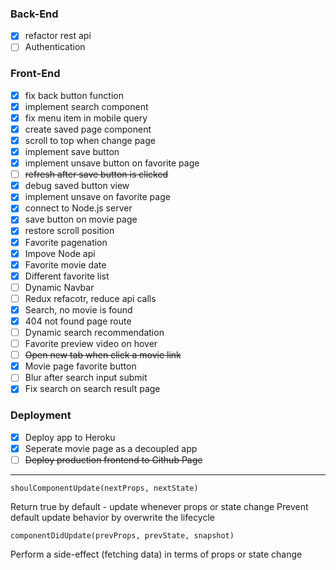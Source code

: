 ### Back-End

- [x] refactor rest api
- [ ] Authentication

### Front-End

- [x] fix back button function
- [x] implement search component
- [x] fix menu item in mobile query
- [x] create saved page component
- [x] scroll to top when change page
- [x] implement save button
- [x] implement unsave button on favorite page
- [ ] ~~refresh after save button is clicked~~
- [x] debug saved button view
- [x] implement unsave on favorite page
- [x] connect to Node.js server
- [x] save button on movie page
- [x] restore scroll position
- [x] Favorite pagenation
- [x] Impove Node api
- [x] Favorite movie date
- [x] Different favorite list
- [ ] Dynamic Navbar
- [ ] Redux refacotr, reduce api calls
- [x] Search, no movie is found
- [x] 404 not found page route
- [ ] Dynamic search recommendation
- [ ] Favorite preview video on hover
- [ ] ~~Open new tab when click a movie link~~
- [x] Movie page favorite button
- [ ] Blur after search input submit
- [x] Fix search on search result page

### Deployment

- [x] Deploy app to Heroku
- [x] Seperate movie page as a decoupled app
- [ ] ~~Deploy production frontend to Github Page~~

---

`shoulComponentUpdate(nextProps, nextState)`

Return true by default - update whenever props or state change
Prevent default update behavior by overwrite the lifecycle

`componentDidUpdate(prevProps, prevState, snapshot)`

Perform a side-effect (fetching data) in terms of props or state change

